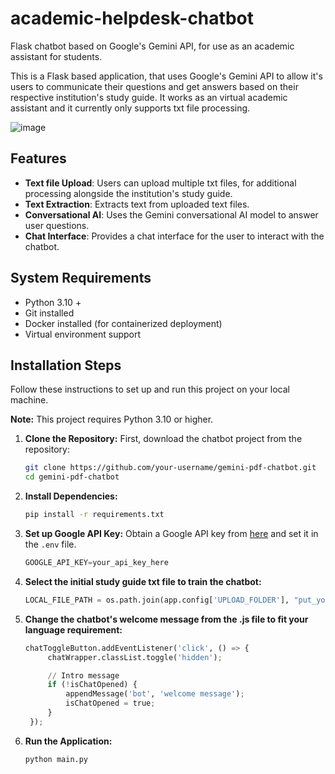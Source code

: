 # academic-helpdesk-chatbot
Flask chatbot based on Google's Gemini API, for use as an academic assistant for students.

This is a Flask based application, that uses Google's Gemini API to allow it's users to communicate their questions and get answers based on their respective institution's study guide. It works as an virtual academic assistant and it currently only supports txt file processing.

![image](https://github.com/user-attachments/assets/7150f439-3652-4006-9a4a-66bd5b291cc3)


## Features

- **Text file Upload**: Users can upload multiple txt files, for additional processing alongside the institution's study guide.
- **Text Extraction**: Extracts text from uploaded text files.
- **Conversational AI**: Uses the Gemini conversational AI model to answer user questions.
- **Chat Interface**: Provides a chat interface for the user to interact with the chatbot.

## System Requirements
- Python 3.10 +
- Git installed
- Docker installed (for containerized deployment)
- Virtual environment support

## Installation Steps
Follow these instructions to set up and run this project on your local machine.

   **Note:** This project requires Python 3.10 or higher.
   
1. **Clone the Repository:**
	First, download the chatbot project from the repository:

 	```bash
 	git clone https://github.com/your-username/gemini-pdf-chatbot.git 
    cd gemini-pdf-chatbot 
 	 ```

2. **Install Dependencies:**

   ```bash
   pip install -r requirements.txt
   ```

3. **Set up Google API Key:**
    Obtain a Google API key from [here](https://aistudio.google.com) and set it in the `.env` file.


   ```python
   GOOGLE_API_KEY=your_api_key_here
   ```
4. **Select the initial study guide txt file to train the chatbot:**

   ```python
   LOCAL_FILE_PATH = os.path.join(app.config['UPLOAD_FOLDER'], "put_your_file_here.txt")
   ```
	

5. **Change the chatbot's welcome message from the .js file to fit your language requirement:**
   ```python
   chatToggleButton.addEventListener('click', () => {
    	chatWrapper.classList.toggle('hidden');

	    // Intro message
	    if (!isChatOpened) {
	        appendMessage('bot', 'welcome message');
	        isChatOpened = true;
	    }
	});
   ```	
   
6. **Run the Application:**

   ```bash
   python main.py
   ```